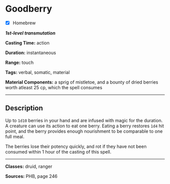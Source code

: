 # Goodberry

- [x] Homebrew

***1st-level transmutation***

**Casting Time:** action

**Duration:** instantaneous

**Range:** touch

**Tags:** verbal, somatic, material

**Material Components:** a sprig of mistletoe, and a bounty of dried berries worth atleast 25 cp, which the spell consumes

---

## Description
Up to `1d10` berries in your hand and are infused with magic for the duration.
A creature can use its action to eat one berry.
Eating a berry restores `1d4` hit point, and the berry provides enough nourishment to be comparable to one full meal.

The berries lose their potency quickly, and rot if they have not been consumed within 1 hour of the casting of this spell.

---

**Classes:** druid, ranger

**Sources:** PHB, page 246

